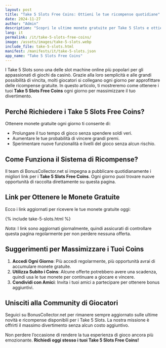 ```yaml
---
layout: post
title: "Take 5 Slots Free Coins: Ottieni le tue ricompense quotidiane"
date: 2024-11-27
author: "Admin"
description: "Scopri le ultime monete gratuite per Take 5 Slots e ottieni i tuoi premi quotidiani. Non perdere le offerte aggiornate ogni giorno!"
lang: it
permalink: /it/take-5-slots-free-coins/
image: /assets/images/take-5-slots.webp
include_file: take-5-slots.html
manifest: /manifests/it/take-5-slots.json
app_name: "Take 5 Slots Free Coins"
---
```


I Take 5 Slots sono una delle slot machine online più popolari per gli appassionati di giochi da casinò. Grazie alla loro semplicità e alle grandi possibilità di vincita, molti giocatori si collegano ogni giorno per approfittare delle ricompense gratuite. In questo articolo, ti mostreremo come ottenere i tuoi **Take 5 Slots Free Coins** ogni giorno per massimizzare il tuo divertimento.

## Perché Richiedere i Take 5 Slots Free Coins?

Ottenere monete gratuite ogni giorno ti consente di:

- Prolungare il tuo tempo di gioco senza spendere soldi veri.
- Aumentare le tue probabilità di vincere grandi premi.
- Sperimentare nuove funzionalità e livelli del gioco senza alcun rischio.

## Come Funziona il Sistema di Ricompense?

Il team di BonusCollector.net si impegna a pubblicare quotidianamente i migliori link per i **Take 5 Slots Free Coins**. Ogni giorno puoi trovare nuove opportunità di raccolta direttamente su questa pagina.

## Link per Ottenere le Monete Gratuite

Ecco i link aggiornati per ricevere le tue monete gratuite oggi:

{% include take-5-slots.html %}

*Nota*: I link sono aggiornati giornalmente, quindi assicurati di controllare questa pagina regolarmente per non perdere nessuna offerta.

## Suggerimenti per Massimizzare i Tuoi Coins

1. **Accedi Ogni Giorno**: Più accedi regolarmente, più opportunità avrai di accumulare monete gratuite.
2. **Utilizza Subito i Coins**: Alcune offerte potrebbero avere una scadenza, quindi usa le tue monete per continuare a giocare e vincere.
3. **Condividi con Amici**: Invita i tuoi amici a partecipare per ottenere bonus aggiuntivi.

## Unisciti alla Community di Giocatori

Seguici su BonusCollector.net per rimanere sempre aggiornato sulle ultime novità e ricompense disponibili per i Take 5 Slots. La nostra missione è offrirti il massimo divertimento senza alcun costo aggiuntivo.

Non perdere l’occasione di rendere la tua esperienza di gioco ancora più emozionante. **Richiedi oggi stesso i tuoi Take 5 Slots Free Coins!**